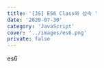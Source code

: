 ```yaml
---
title: '[JS] ES6 Class와 상속 '
date: '2020-07-30'
category: 'JavaScript'
cover: '../images/es6.png'
private: false
---
```


es6
